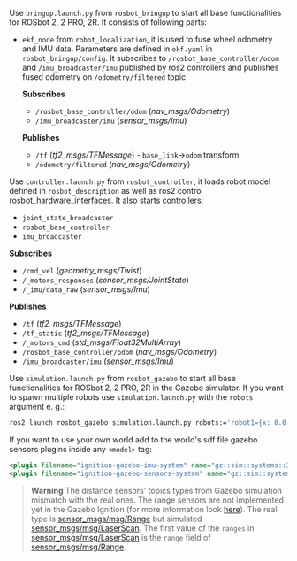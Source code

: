 Use `bringup.launch.py` from `rosbot_bringup` to start all base functionalities for ROSbot 2, 2 PRO, 2R. It consists of following parts:

- `ekf_node` from `robot_localization`, it is used to fuse wheel odometry and IMU data. Parameters are defined in `ekf.yaml` in `rosbot_bringup/config`. It subscribes to `/rosbot_base_controller/odom` and `/imu_broadcaster/imu` published by ros2 controllers and publishes fused odometry on `/odometry/filtered` topic

  **Subscribes**
  - `/rosbot_base_controller/odom` (_nav_msgs/Odometry_)
  - `/imu_broadcaster/imu` (_sensor_msgs/Imu_)

  **Publishes**
  - `/tf` (_tf2_msgs/TFMessage_) - `base_link`->`odom` transform
  - `/odometry/filtered` (_nav_msgs/Odometry_)


Use `controller.launch.py` from `rosbot_controller`, it loads robot model defined in `rosbot_description` as well as ros2 control [rosbot_hardware_interfaces](https://github.com/husarion/rosbot_hardware_interfaces). It also starts controllers:
  * `joint_state_broadcaster`
  * `rosbot_base_controller`
  * `imu_broadcaster`

  **Subscribes**
  - `/cmd_vel` (_geometry_msgs/Twist_)
  - `/_motors_responses` (_sensor_msgs/JointState_)
  - `/_imu/data_raw` (_sensor_msgs/Imu_)

  **Publishes**
  - `/tf` (_tf2_msgs/TFMessage_)
  - `/tf_static` (_tf2_msgs/TFMessage_)
  - `/_motors_cmd` (_std_msgs/Float32MultiArray_)
  - `/rosbot_base_controller/odom` (_nav_msgs/Odometry_)
  - `/imu_broadcaster/imu` (_sensor_msgs/Imu_)

Use `simulation.launch.py` from `rosbot_gazebo` to start all base functionalities for ROSbot 2, 2 PRO, 2R in the Gazebo simulator.
If you want to spawn multiple robots use `simulation.launch.py` with the `robots` argument e. g.:
```bash
ros2 launch rosbot_gazebo simulation.launch.py robots:='robot1={x: 0.0, y: -1.0}; robot2={x: 1.0, y: -1.0}; robot3={x: 2.0, y: -1.0}; robot4={x: 3.0, y: -1.0}'
```

If you want to use your own world add to the world's sdf file gazebo sensors plugins inside any `<model>` tag:
```xml
<plugin filename="ignition-gazebo-imu-system" name="gz::sim::systems::Imu"/>
<plugin filename="ignition-gazebo-sensors-system" name="gz::sim::systems::Sensors"/>
```

> **Warning**
> The distance sensors' topics types from Gazebo simulation mismatch with the real ones. The range sensors are not implemented yet in the Gazebo Ignition (for more information look [here](https://github.com/gazebosim/gz-sensors/issues/19)). The real type is [sensor_msgs/msg/Range](https://github.com/ros2/common_interfaces/blob/rolling/sensor_msgs/msg/Range.msg) but simulated [sensor_msgs/msg/LaserScan](https://github.com/ros2/common_interfaces/blob/rolling/sensor_msgs/msg/LaserScan.msg). The first value of the `ranges` in [sensor_msgs/msg/LaserScan](https://github.com/ros2/common_interfaces/blob/rolling/sensor_msgs/msg/LaserScan.msg) is the `range` field of [sensor_msgs/msg/Range](https://github.com/ros2/common_interfaces/blob/rolling/sensor_msgs/msg/Range.msg).
